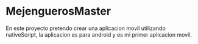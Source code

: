 # MejenguerosMaster
En este proyecto pretendo crear una aplicacion movil utilizando nativeScript, la aplicacion es para android y es mi primer 
aplicacion movil.
